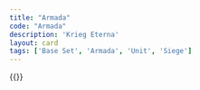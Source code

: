 ```yaml
---
title: "Armada"
code: "Armada"
description: 'Krieg Eterna'
layout: card
tags: ['Base Set', 'Armada', 'Unit', 'Siege']
---
```

{{<card-detail-page title="Armada" artwork="The Battle of Terheide by Jan Abrahamsz Beerstraaten (1653)" />}}